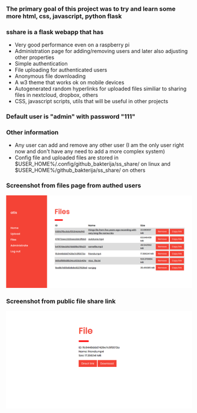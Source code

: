 ### The primary goal of this project was to try and learn some more html, css, javascript, python flask    
    
### sshare is a flask webapp that has
 - Very good performance even on a raspberry pi
 - Administration page for adding/removing users and later also adjusting other properties
 - Simple authentication
 - File uploading for authenticated users
 - Anonymous file downloading
 - A w3 theme that works ok on mobile devices
 - Autogenerated random hyperlinks for uploaded files similiar to sharing files in nextcloud, dropbox, others
 - CSS, javascript scripts, utils that will be useful in other projects

### Default user is "admin" with password "111"

### Other information
 - Any user can add and remove any other user (I am the only user right now and don't have any need to add a more complex system)
 - Config file and uploaded files are stored in $USER_HOME%/.config/github_bakterija/ss_share/ on linux and $USER_HOME%/github_bakterija/ss_share/ on others
 
### Screenshot from files page from authed users
 ![ScreenShot](https://github.com/Bakterija/sshare/blob/master/doc/screenshot.png)
 
### Screenshot from public file share link
![ScreenShot](https://github.com/Bakterija/sshare/blob/master/doc/screenshot_file_link.png)
